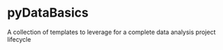 # pyDataBasics
A collection of templates to leverage for a complete data analysis project lifecycle
